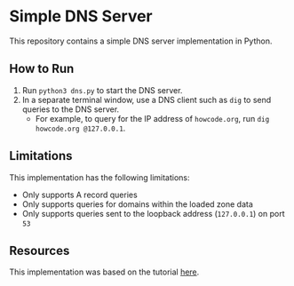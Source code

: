 # Simple DNS Server

This repository contains a simple DNS server implementation in Python. 

## How to Run

1. Run `python3 dns.py` to start the DNS server.
2. In a separate terminal window, use a DNS client such as `dig` to send queries to the DNS server.
   - For example, to query for the IP address of `howcode.org`, run `dig howcode.org @127.0.0.1`. 

## Limitations

This implementation has the following limitations:

- Only supports A record queries
- Only supports queries for domains within the loaded zone data
- Only supports queries sent to the loopback address (`127.0.0.1`) on port `53`

## Resources

This implementation was based on the tutorial [here](https://www.pythonforbeginners.com/code-snippets-source-code/python-dns-server). 
